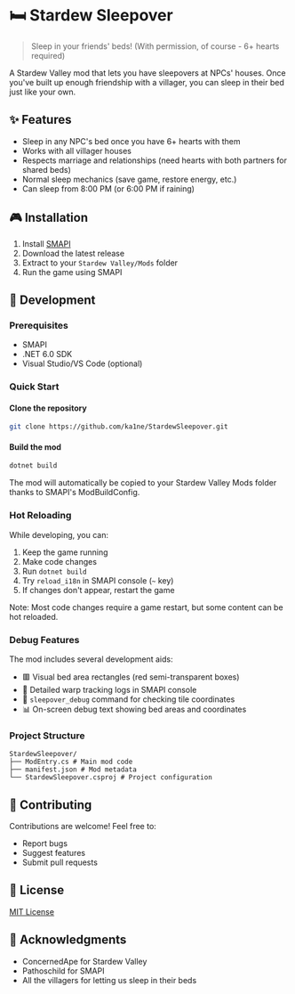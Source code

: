# 🛏️ Stardew Sleepover

> Sleep in your friends' beds! (With permission, of course - 6+ hearts required)

A Stardew Valley mod that lets you have sleepovers at NPCs' houses. Once you've built up enough friendship with a villager, you can sleep in their bed just like your own.

## ✨ Features
- Sleep in any NPC's bed once you have 6+ hearts with them
- Works with all villager houses
- Respects marriage and relationships (need hearts with both partners for shared beds)
- Normal sleep mechanics (save game, restore energy, etc.)
- Can sleep from 8:00 PM (or 6:00 PM if raining)

## 🎮 Installation
1. Install [SMAPI](https://smapi.io/)
2. Download the latest release
3. Extract to your `Stardew Valley/Mods` folder
4. Run the game using SMAPI

## 🔧 Development

### Prerequisites
- SMAPI
- .NET 6.0 SDK
- Visual Studio/VS Code (optional)

### Quick Start
#### Clone the repository
```bash
git clone https://github.com/ka1ne/StardewSleepover.git
```

#### Build the mod
```bash
dotnet build
```
The mod will automatically be copied to your Stardew Valley Mods folder thanks to SMAPI's ModBuildConfig.

### Hot Reloading
While developing, you can:
1. Keep the game running
2. Make code changes
3. Run `dotnet build`
4. Try `reload_i18n` in SMAPI console (`~` key)
5. If changes don't appear, restart the game

Note: Most code changes require a game restart, but some content can be hot reloaded.

### Debug Features
The mod includes several development aids:
- 🟥 Visual bed area rectangles (red semi-transparent boxes)
- 📝 Detailed warp tracking logs in SMAPI console
- 🎯 `sleepover_debug` command for checking tile coordinates
- 📊 On-screen debug text showing bed areas and coordinates

### Project Structure
```
StardewSleepover/
├── ModEntry.cs # Main mod code
├── manifest.json # Mod metadata
└── StardewSleepover.csproj # Project configuration
```

## 🤝 Contributing
Contributions are welcome! Feel free to:
- Report bugs
- Suggest features
- Submit pull requests

## 📝 License
[MIT License](LICENSE)

## 🙏 Acknowledgments
- ConcernedApe for Stardew Valley
- Pathoschild for SMAPI
- All the villagers for letting us sleep in their beds
